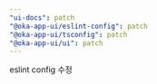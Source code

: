 ```yaml
---
"ui-docs": patch
"@oka-app-ui/eslint-config": patch
"@oka-app-ui/tsconfig": patch
"@oka-app-ui/ui": patch
---
```


eslint config  수정
